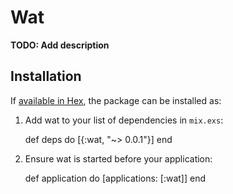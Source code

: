 # Wat

**TODO: Add description**

## Installation

If [available in Hex](https://hex.pm/docs/publish), the package can be installed as:

  1. Add wat to your list of dependencies in `mix.exs`:

        def deps do
          [{:wat, "~> 0.0.1"}]
        end

  2. Ensure wat is started before your application:

        def application do
          [applications: [:wat]]
        end

